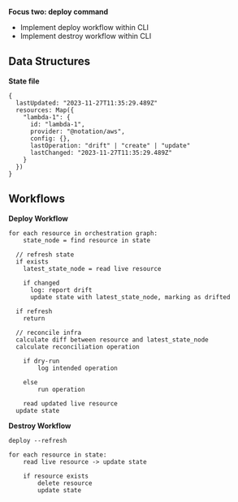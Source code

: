 **Focus two: deploy command**

- Implement deploy workflow within CLI
- Implement destroy workflow within CLI

## Data Structures

**State file**

```
{
  lastUpdated: "2023-11-27T11:35:29.489Z"
  resources: Map({
    "lambda-1": {
      id: "lambda-1",
      provider: "@notation/aws",
      config: {},
      lastOperation: "drift" | "create" | "update"
      lastChanged: "2023-11-27T11:35:29.489Z"
    }
  })
}
```

## Workflows

**Deploy Workflow**

```
for each resource in orchestration graph:
	state_node = find resource in state

  // refresh state
  if exists
    latest_state_node = read live resource

    if changed
      log: report drift
      update state with latest_state_node, marking as drifted

  if refresh
    return

  // reconcile infra
  calculate diff between resource and latest_state_node
  calculate reconciliation operation

	if dry-run
		log intended operation

	else
		run operation

	read updated live resource
  update state
```

**Destroy Workflow**

```
deploy --refresh

for each resource in state:
	read live resource -> update state

	if resource exists
		delete resource
		update state
```
